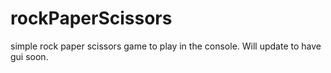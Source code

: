 # rockPaperScissors

simple rock paper scissors game to play in the console. Will update to have gui soon.